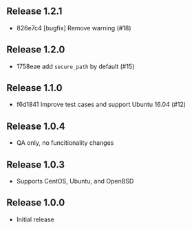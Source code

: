 ## Release 1.2.1

* 826e7c4 [bugfix] Remove warning (#18)

## Release 1.2.0

* 1758eae add `secure_path` by default (#15)


## Release 1.1.0

* f6d1841 Improve test cases and support Ubuntu 16.04 (#12)

##  Release 1.0.4

* QA only, no funcitionality changes

##  Release 1.0.3

* Supports CentOS, Ubuntu, and OpenBSD

## Release 1.0.0

* Initial release
